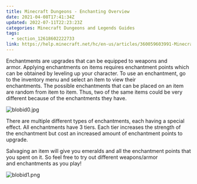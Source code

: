 ```yaml
---
title: Minecraft Dungeons - Enchanting Overview
date: 2021-04-08T17:41:34Z
updated: 2022-07-11T22:23:23Z
categories: Minecraft Dungeons and Legends Guides
tags:
  - section_12618602222733
link: https://help.minecraft.net/hc/en-us/articles/360059603991-Minecraft-Dungeons-Enchanting-Overview
---
```


Enchantments are upgrades that can be equipped to weapons and armor. Applying enchantments on items requires enchantment points which can be obtained by leveling up your character. To use an enchantment, go to the inventory menu and select an item to view their enchantments. The possible enchantments that can be placed on an item are random from item to item. Thus, two of the same items could be very different because of the enchantments they have.  

![blobid0.jpg](https://minecrafthelp.zendesk.com/hc/article_attachments/360091938971/blobid0.jpg)

There are multiple different types of enchantments, each having a special effect. All enchantments have 3 tiers. Each tier increases the strength of the enchantment but cost an increased amount of enchantment points to upgrade.  

Salvaging an item will give you emeralds and all the enchantment points that you spent on it. So feel free to try out different weapons/armor and enchantments as you play! 

![blobid1.png](https://minecrafthelp.zendesk.com/hc/article_attachments/360091939091/blobid1.png)

